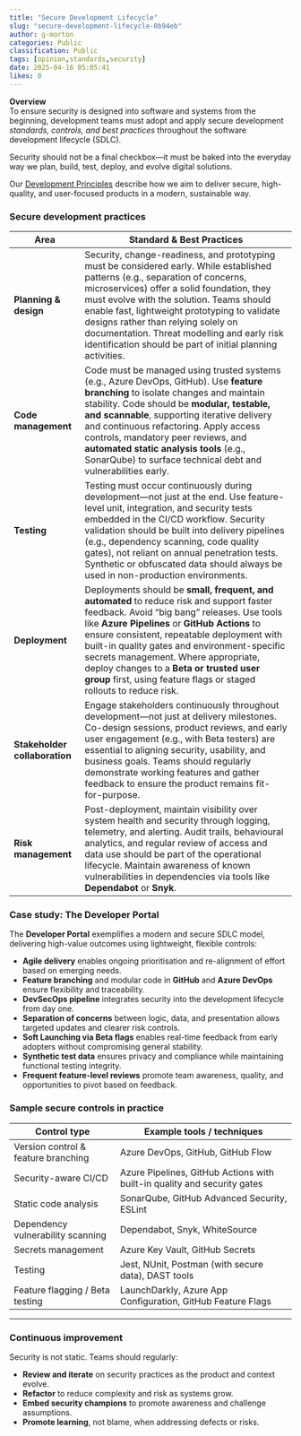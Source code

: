 ```yaml
---
title: "Secure Development Lifecycle"
slug: "secure-development-lifecycle-0b94eb"
author: g-morton
categories: Public
classification: Public
tags: [opinion,standards,security]
date: 2025-04-16 05:05:41 
likes: 0
---
```


**Overview**  
To ensure security is designed into software and systems from the beginning, development teams must adopt and apply secure development *standards, controls, and best practices* throughout the software development lifecycle (SDLC).

Security should not be a final checkbox—it must be baked into the everyday way we plan, build, test, deploy, and evolve digital solutions.

Our [Development Principles](https://developer.qed.qld.gov.au/public/Software-Development-Practice/) describe how we aim to deliver secure, high-quality, and user-focused products in a modern, sustainable way.



### Secure development practices

| Area | Standard & Best Practices |
|------|---------------------------|
| **Planning & design** | Security, change-readiness, and prototyping must be considered early. While established patterns (e.g., separation of concerns, microservices) offer a solid foundation, they must evolve with the solution. Teams should enable fast, lightweight prototyping to validate designs rather than relying solely on documentation. Threat modelling and early risk identification should be part of initial planning activities. |
| **Code management** | Code must be managed using trusted systems (e.g., Azure DevOps, GitHub). Use **feature branching** to isolate changes and maintain stability. Code should be **modular, testable, and scannable**, supporting iterative delivery and continuous refactoring. Apply access controls, mandatory peer reviews, and **automated static analysis tools** (e.g., SonarQube) to surface technical debt and vulnerabilities early. |
| **Testing** | Testing must occur continuously during development—not just at the end. Use feature-level unit, integration, and security tests embedded in the CI/CD workflow. Security validation should be built into delivery pipelines (e.g., dependency scanning, code quality gates), not reliant on annual penetration tests. Synthetic or obfuscated data should always be used in non-production environments. |
| **Deployment** | Deployments should be **small, frequent, and automated** to reduce risk and support faster feedback. Avoid “big bang” releases. Use tools like **Azure Pipelines** or **GitHub Actions** to ensure consistent, repeatable deployment with built-in quality gates and environment-specific secrets management. Where appropriate, deploy changes to a **Beta or trusted user group** first, using feature flags or staged rollouts to reduce risk. |
| **Stakeholder collaboration** | Engage stakeholders continuously throughout development—not just at delivery milestones. Co-design sessions, product reviews, and early user engagement (e.g., with Beta testers) are essential to aligning security, usability, and business goals. Teams should regularly demonstrate working features and gather feedback to ensure the product remains fit-for-purpose. |
| **Risk management** | Post-deployment, maintain visibility over system health and security through logging, telemetry, and alerting. Audit trails, behavioural analytics, and regular review of access and data use should be part of the operational lifecycle. Maintain awareness of known vulnerabilities in dependencies via tools like **Dependabot** or **Snyk**. |



### Case study: The Developer Portal  
The **Developer Portal** exemplifies a modern and secure SDLC model, delivering high-value outcomes using lightweight, flexible controls:

- **Agile delivery** enables ongoing prioritisation and re-alignment of effort based on emerging needs.
- **Feature branching** and modular code in **GitHub** and **Azure DevOps** ensure flexibility and traceability.
- **DevSecOps pipeline**  integrates security into the development lifecycle from day one.
- **Separation of concerns** between logic, data, and presentation allows targeted updates and clearer risk controls.
- **Soft Launching via Beta flags** enables real-time feedback from early adopters without compromising general stability.
- **Synthetic test data** ensures privacy and compliance while maintaining functional testing integrity.
- **Frequent feature-level reviews** promote team awareness, quality, and opportunities to pivot based on feedback.



### Sample secure controls in practice

| Control type | Example tools / techniques |
|--------------|-----------------------------|
| Version control & feature branching | Azure DevOps, GitHub, GitHub Flow |
| Security-aware CI/CD | Azure Pipelines, GitHub Actions with built-in quality and security gates |
| Static code analysis | SonarQube, GitHub Advanced Security, ESLint |
| Dependency vulnerability scanning | Dependabot, Snyk, WhiteSource |
| Secrets management | Azure Key Vault, GitHub Secrets |
| Testing | Jest, NUnit, Postman (with secure data), DAST tools |
| Feature flagging / Beta testing | LaunchDarkly, Azure App Configuration, GitHub Feature Flags |

---

### Continuous improvement

Security is not static. Teams should regularly:

- **Review and iterate** on security practices as the product and context evolve.
- **Refactor** to reduce complexity and risk as systems grow.
- **Embed security champions** to promote awareness and challenge assumptions.
- **Promote learning**, not blame, when addressing defects or risks.

